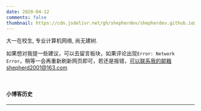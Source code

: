 ```yaml
---
date: 2020-04-12 
comments: false
thumbnail: https://cdn.jsdelivr.net/gh/shepherdev/shepherdev.github.io@hexo/static/blog/mito2.jpg
---
```


大一在校生, 专业计算机网络, 尚无建树. 

如果想对我提一些建议，可以去留言板块，如果评论出现`Error: Network Error`，稍等一会再重新刷新网页即可，若还是报错，可以联系我的邮箱shepherd2001@163.com

<br>

#### 小博客历史

---

<div class="time-axis-main">
	<ul class="time-axis"></ul>
</div>
<script src="/js/about-me.js"></script>
<br>
<br>